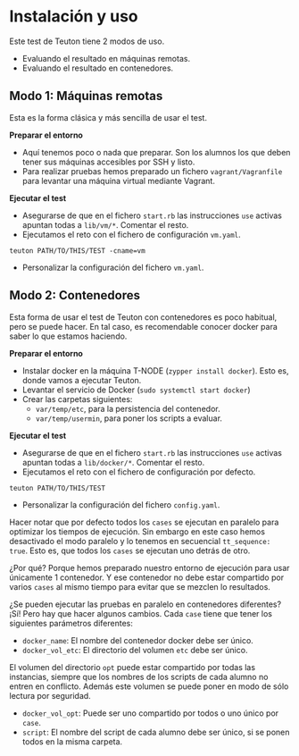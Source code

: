 
# Instalación y uso

Este test de Teuton tiene 2 modos de uso.
* Evaluando el resultado en máquinas remotas.
* Evaluando el resultado en contenedores.

## Modo 1: Máquinas remotas

Esta es la forma clásica y más sencilla de usar el test.

**Preparar el entorno**

* Aquí tenemos poco o nada que preparar. Son los alumnos los que deben tener sus máquinas accesibles por SSH y listo.
* Para realizar pruebas hemos preparado un fichero `vagrant/Vagranfile` para levantar una máquina virtual mediante Vagrant.

**Ejecutar el test**

* Asegurarse de que en el fichero `start.rb` las instrucciones `use` activas apuntan todas a `lib/vm/*`. Comentar el resto.
* Ejecutamos el reto con el fichero de configuración `vm.yaml`.
```
teuton PATH/TO/THIS/TEST -cname=vm
```
* Personalizar la configuración del fichero `vm.yaml`.

## Modo 2: Contenedores

Esta forma de usar el test de Teuton con contenedores es poco habitual, pero se puede hacer. En tal caso, es recomendable conocer docker para saber lo que estamos haciendo.

**Preparar el entorno**

* Instalar docker en la máquina T-NODE (`zypper install docker`). Esto es, donde vamos a ejecutar Teuton.
* Levantar el servicio de Docker (`sudo systemctl start docker`)
* Crear las carpetas siguientes:
    * `var/temp/etc`, para la persistencia del contenedor.
    * `var/temp/usermin`, para poner los scripts a evaluar.

**Ejecutar el test**

* Asegurarse de que en el fichero `start.rb` las instrucciones `use` activas apuntan todas a `lib/docker/*`. Comentar el resto.
* Ejecutamos el reto con el fichero de configuración por defecto.
```
teuton PATH/TO/THIS/TEST
```
* Personalizar la configuración del fichero `config.yaml`.

Hacer notar que por defecto todos los `cases` se ejecutan en paralelo para optimizar los tiempos de ejecución. Sin embargo en este caso hemos desactivado el modo paralelo y lo tenemos en secuencial `tt_sequence: true`. Esto es, que todos los `cases` se ejecutan uno detrás de otro.

¿Por qué? Porque hemos preparado nuestro entorno de ejecución para usar únicamente 1 contenedor. Y ese contenedor no debe estar compartido por varios `cases` al mismo tiempo para evitar que se mezclen lo resultados.

¿Se pueden ejecutar las pruebas en paralelo en contenedores diferentes? ¡Sí! Pero hay que hacer algunos cambios. Cada `case` tiene que tener los siguientes parámetros diferentes:
* `docker_name`: El nombre del contenedor docker debe ser único.
* `docker_vol_etc`: El directorio del volumen `etc` debe ser único.

El volumen del directorio `opt` puede estar compartido por todas las instancias, siempre que los nombres de los scripts de cada alumno no entren en conflicto. Además este volumen se puede poner en modo de sólo lectura por seguridad.

* `docker_vol_opt`: Puede ser uno compartido por todos o uno único por `case`.
* `script`: El nombre del script de cada alumno debe ser único, si se ponen todos en la misma carpeta.
